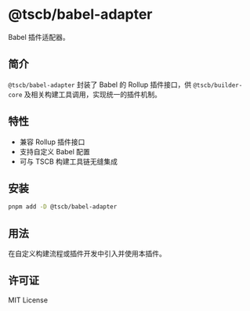 # @tscb/babel-adapter

Babel 插件适配器。

## 简介

`@tscb/babel-adapter` 封装了 Babel 的 Rollup 插件接口，供 `@tscb/builder-core` 及相关构建工具调用，实现统一的插件机制。

## 特性

- 兼容 Rollup 插件接口
- 支持自定义 Babel 配置
- 可与 TSCB 构建工具链无缝集成

## 安装

```sh
pnpm add -D @tscb/babel-adapter
```

## 用法

在自定义构建流程或插件开发中引入并使用本插件。

## 许可证

MIT License
